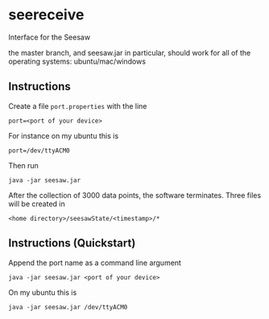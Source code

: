 # seereceive
Interface for the Seesaw

the master branch, and seesaw.jar in particular, should work for all of the operating systems: ubuntu/mac/windows

## Instructions

Create a file `port.properties` with the line

    port=<port of your device>

For instance on my ubuntu this is

    port=/dev/ttyACM0

Then run

    java -jar seesaw.jar

After the collection of 3000 data points, the software terminates.
Three files will be created in

    <home directory>/seesawState/<timestamp>/*

## Instructions (Quickstart)

Append the port name as a command line argument

    java -jar seesaw.jar <port of your device>

On my ubuntu this is

    java -jar seesaw.jar /dev/ttyACM0
